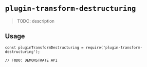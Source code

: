 # `plugin-transform-destructuring`

> TODO: description

## Usage

```
const pluginTransformDestructuring = require('plugin-transform-destructuring');

// TODO: DEMONSTRATE API
```
